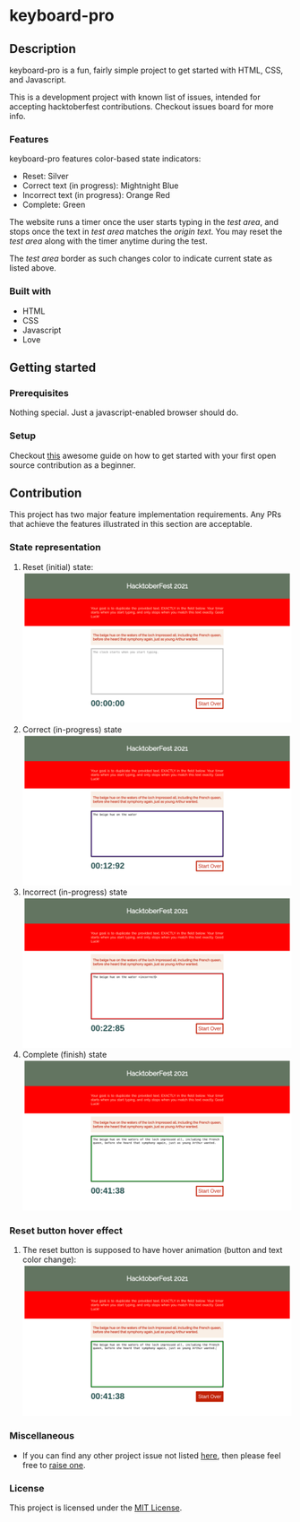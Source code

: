 # keyboard-pro

## Description

keyboard-pro is a fun, fairly simple project to get started with HTML, CSS, and Javascript.

This is a development project with known list of issues, intended for accepting hacktoberfest contributions. Checkout issues board for more info.

### Features

keyboard-pro features color-based state indicators:
- Reset: Silver
- Correct text (in progress): Mightnight Blue
- Incorrect text (in progress): Orange Red
- Complete: Green

The website runs a timer once the user starts typing in the *test area*, and stops once the text in *test area* matches the *origin text*. You may reset the *test area* along with the timer anytime during the test.

The *test area* border as such changes color to indicate current state as listed above. 

### Built with

- HTML
- CSS
- Javascript
- Love

## Getting started

### Prerequisites

Nothing special. Just a javascript-enabled browser should do.

### Setup

Checkout [this](https://www.dataschool.io/how-to-contribute-on-github/) awesome guide on how to get started with your first open source contribution as a beginner.

## Contribution

This project has two major feature implementation requirements. Any PRs that achieve the features illustrated in this section are acceptable.

### State representation

1. Reset (initial) state:
![](images/001-start.png?raw=true "Reset (initial) state")
2. Correct (in-progress) state
![](images/002-in-progress-correct.png?raw=true "Correct (in-progress) state")
3. Incorrect (in-progress) state
![](images/003-in-progress-incorrect.png?raw=true "Incorrect (in-progress) state")
4. Complete (finish) state
![](images/004-complete.png?raw=true "Complete state")

### Reset button hover effect
1. The reset button is supposed to have hover animation (button and text color change):
![](images/005-reset.png?raw=true "Reset state")

### Miscellaneous
* If you can find any other project issue not listed [here](../../issues), then please feel free to [raise one](../../issues/new).

### License

This project is licensed under the [MIT License](LICENSE).